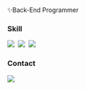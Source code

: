 ### 

✨Back-End Programmer

<h3 align="left">Skill</h3>
<div align=left>
  <img src="https://img.shields.io/badge/Python-3776AB?style=flat-square&logo=Python&logoColor=white"/></a>&nbsp 
  <img src="https://img.shields.io/badge/Django-092E20?style=flat-square&logo=Django&logoColor=white"/></a>&nbsp 
  <img src="https://img.shields.io/badge/MySQL-4479A1?style=flat-square&logo=MySQL&logoColor=white"/></a>
</div>

<h3 align="left">Contact</h3>
<div align=left>
  <a href="mailto:thsrns3934@gmail.com"><img src="https://img.shields.io/badge/Gmail-d14836?style=flat-square&logo=Gmail&logoColor=white&link=dwenup@gmail.com"/></a>
</div>

<!--
**shm39/shm39** is a ✨ _special_ ✨ repository because its `README.md` (this file) appears on your GitHub profile.

Here are some ideas to get you started:

- 🔭 I’m currently working on ...
- 🌱 I’m currently learning ...
- 👯 I’m looking to collaborate on ...
- 🤔 I’m looking for help with ...
- 💬 Ask me about ...
- 📫 How to reach me: ...
- 😄 Pronouns: ...
- ⚡ Fun fact: ...
-->
